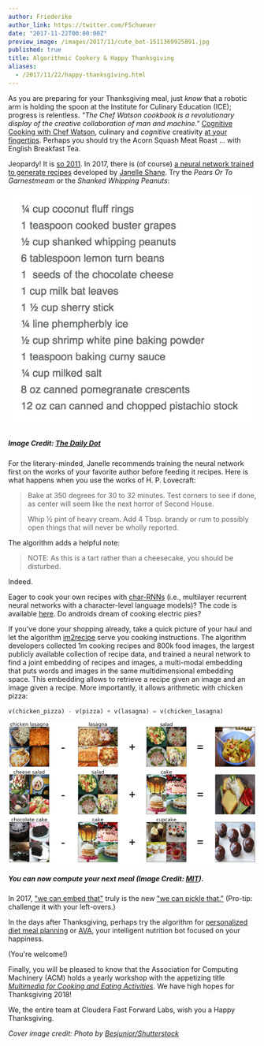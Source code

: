 ```yaml
---
author: Friederike
author_link: https://twitter.com/FSchueuer
date: "2017-11-22T00:00:00Z"
preview_image: /images/2017/11/cute_bot-1511369925891.jpg
published: true
title: Algorithmic Cookery & Happy Thanksgiving
aliases:
  - /2017/11/22/happy-thanksgiving.html
---
```


As you are preparing for your Thanksgiving meal, just *know* that a robotic arm is holding the spoon at the Institute for Culinary Education (ICE); progress is relentless. *"The Chef Watson cookbook is a revolutionary display of the creative collaboration of man and machine."* [Cognitive Cooking with Chef Watson](https://www.ice.edu/about-us/brand-at-ice/ibm-cognitive-cooking-with-chef-watson-partnership), culinary and *cognitive* creativity [at your fingertips](https://www.ibmchefwatson.com/community). Perhaps you should try the Acorn Squash Meat Roast ... with English Breakfast Tea.

Jeopardy! It is [so 2011](http://www.nytimes.com/2011/02/17/science/17jeopardy-watson.html). In 2017, there is (of course) [a neural network trained to generate recipes](https://www.dailydot.com/unclick/neural-network-recipe-generator/) developed by [Janelle Shane](http://aiweirdness.com/aboutme). Try the *Pears Or To Garnestmeam* or the *Shanked Whipping Peanuts*:

![](/images/2017/11/shanked_whipping_peanuts-1511370088418.jpg)

##### Image Credit: [The Daily Dot](https://www.dailydot.com/unclick/neural-network-recipe-generator/)

For the literary-minded, Janelle recommends training the neural network first on the works of your favorite author before feeding it recipes. Here is what happens when you use the works of H. P. Lovecraft:

> Bake at 350 degrees for 30 to 32 minutes. Test corners to see if done, as center will seem like the next horror of Second House.
> 
> Whip ½ pint of heavy cream. Add 4 Tbsp. brandy or rum to possibly open things that will never be wholly reported.

The algorithm adds a helpful note:

> NOTE:  As this is a tart rather than a cheesecake, you should be disturbed.

Indeed.

Eager to cook your own recipes with [char-RNNs](https://github.com/karpathy/char-rnn) (i.e., multilayer recurrent neural networks with a character-level language models)? The code is available [here](https://gist.github.com/nylki/1efbaa36635956d35bcc). Do androids dream of cooking electric pies?

If you've done your shopping already, take a quick picture of your haul and let the algorithm [im2recipe](http://im2recipe.csail.mit.edu/) serve you cooking instructions. The algorithm developers collected 1m cooking recipes and 800k food images, the largest publicly available collection of recipe data, and trained a neural network to find a joint embedding of recipes and images, a multi-modal embedding that puts words and images in the same multidimensional embedding space. This embedding allows to retrieve a recipe given an image and an image given a recipe. More importantly, it allows arithmetic with chicken pizza: 

```python
v(chicken_pizza) - v(pizza) + v(lasagna) = v(chicken_lasagna)
```

![](/images/2017/11/arithmetics_sm_image_1-1511372024415.png)

##### You can now compute your next meal (Image Credit: [MIT](http://im2recipe.csail.mit.edu/)).

In 2017, ["we can embed that"](https://arxiv.org/abs/1709.03856) truly is the new ["we can pickle that."](https://www.youtube.com/watch?v=yYey8ntlK_E) (Pro-tip: challenge it with your left-overs.)

In the days after Thanksgiving, perhaps try the algorithm for [personalized diet meal planning](https://www.theatlantic.com/science/archive/2015/11/algorithm-creates-diets-that-work-for-you/416583/) or [AVA](http://eatwithava.com/), your intelligent nutrition bot focused on your happiness. 

(You're welcome!)

Finally, you will be pleased to know that the Association for Computing Machinery (ACM) holds a yearly workshop with the appetizing title [*Multimedia for Cooking and Eating Activities*](https://dl.acm.org/citation.cfm?id=3106668&picked=prox&CFID=1003587697&CFTOKEN=19498186). We have high hopes for Thanksgiving 2018!

We, the entire team at Cloudera Fast Forward Labs, wish you a Happy Thanksgiving.

*Cover image credit: Photo by [Besjunior/Shutterstock](https://www.shutterstock.com/image-photo/futuristic-robot-concept-electrical-wire-hairstyle-434970346?src=T_7B6fTKy7ufDO77AVnNvg-1-50)*
